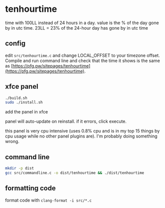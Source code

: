 # tenhourtime

time with 100LL instead of 24 hours in a day. value is the % of the day gone by in utc time. 23LL = 23% of the 24-hour day has gone by in utc time

## config

edit `src/tenhourtime.c` and change LOCAL_OFFSET to your timezone offset. Compile and run command line and check that the time it shows is the same as [https://pfg.pw/sitepages/tenhourtime](https://pfg.pw/sitepages/tenhourtime).

## xfce panel

```bash
./build.sh
sudo ./install.sh
```

add the panel in xfce

panel will auto-update on reinstall. if it errors, click execute.

this panel is very cpu intensive (uses 0.8% cpu and is in my top 15 things by cpu usage while no other panel plugins are). I'm probably doing something wrong.

## command line

```bash
mkdir -p dist
gcc src/commandline.c -o dist/tenhourtime && ./dist/tenhourtime
```

## formatting code

format code with `clang-format -i src/*.c`
